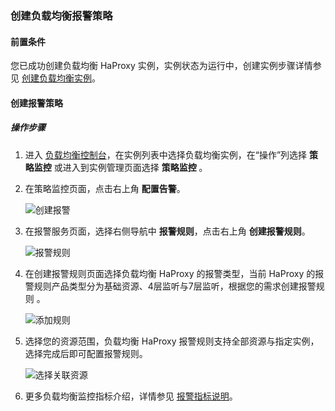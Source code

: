 ### 创建负载均衡报警策略

#### 前置条件

您已成功创建负载均衡 HaProxy 实例，实例状态为运行中，创建实例步骤详情参见 [创建负载均衡实例](F:\首云工作相关\PaaS产品线\弹性计算产品\负载均衡\用户操作手册\HaProxy\04.操作指南\00.负载均衡实例\00.创建负载均衡实例.md)。

#### 创建报警策略

##### 操作步骤

1. 进入 [负载均衡控制台](https://console.capitalonline.net/loadbalancers)，在实例列表中选择负载均衡实例，在“操作”列选择 **策略监控** 或进入到实例管理页面选择 **策略监控** 。

2. 在策略监控页面，点击右上角 **配置告警**。

   ![创建报警](..\..\pic\监控报警-创建报警.png)

3. 在报警服务页面，选择右侧导航中 **报警规则**，点击右上角 **创建报警规则**。

   ![报警规则](..\..\pic\监控报警-报警规则.png)
   
4. 在创建报警规则页面选择负载均衡 HaProxy 的报警类型，当前 HaProxy 的报警规则产品类型分为基础资源、4层监听与7层监听，根据您的需求创建报警规则 。

   ![添加规则](..\..\pic\监控报警-添加规则.png)

5. 选择您的资源范围，负载均衡 HaProxy 报警规则支持全部资源与指定实例，选择完成后即可配置报警规则。

   ![选择关联资源](..\..\pic\监控报警-选择关联资源.png)

6. 更多负载均衡监控指标介绍，详情参见 [报警指标说明](F:\首云工作相关\PaaS产品线\弹性计算产品\负载均衡\用户操作手册\HaProxy\04.操作指南\03.监控报警\03.报警指标说明.md)。
